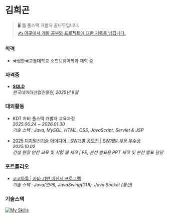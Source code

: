 # 김희곤

> 🖥️ 웹 풀스택 개발자 꿈나무입니다. <br>
> [✍️ 이곳에서 개발 공부와 프로젝트에 대한 기록을 남깁니다.](https://velog.io/@heegonkim_/) <br>

### 학력
- 국립한국교통대학교 소프트웨어학과 재학 중 <br>

### 자격증
- **[SQLD](./SQLD.jpg)**  <br>
  *한국데이터산업진흥원, 2025년 9월* <br>

### 대외활동
- KDT 자바 풀스택 개발자 교육과정 <br>
 *2025.06.24 ~ 2026.01.30*  <br>
 *기술 스택 : Java, MySQL, HTML, CSS, JavaScript, Servlet & JSP* <br>

- [2025 디지털신기술 아이디어ㆍSW개발 공모전 | SW개발 부문 우수상](./docs/2025awards.md) <br>
  *2025.10.02* <br>
  *건설 현장 안전 교육 및 시험 웹 제작 | FE, 본선 발표용 PPT 제작 및 본선 발표 담당*

### 포트폴리오
- [코코아톡 | 자바 기반 메신저 프로그램](https://velog.io/@heegonkim_/%ED%94%84%EB%A1%9C%EC%A0%9D%ED%8A%B8-%EC%BD%94%EC%BD%94%EC%95%84%ED%86%A1) <br>
*기술 스택 : Java(언어), JavaSwing(GUI), Java Socket (통신)*

### 기술스택
[![My Skills](https://skillicons.dev/icons?i=java,mysql,html,css,js)](https://skillicons.dev)
